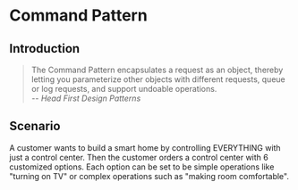 # Command Pattern

## Introduction
> The Command Pattern encapsulates a request as an object, thereby letting you parameterize other objects with different requests, queue or log requests, and
support undoable operations.  
-- _Head First Design Patterns_

## Scenario
A customer wants to build a smart home by controlling EVERYTHING with just a control center. Then the customer orders a control center with 6 customized options. Each option can be set to be simple operations like "turning on TV" or complex operations such as "making room comfortable".